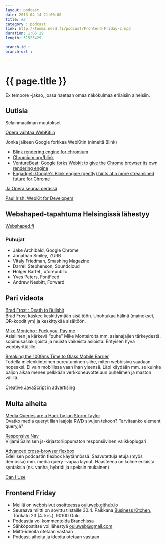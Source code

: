 ```yaml
---
layout: podcast
date: 2013-04-14 21:00:00
title: #2
category : podcast
link: http://tommi.nerd.fi/podcast/Frontend-Friday-2.mp3
duration: 1:05:29
length: 31525429

branch-id : 
branch-url : 

---
```

# {{ page.title }}
Ex tempore -jakso, jossa haetaan omaa näkökulmaa erilaisiin aiheisiin. 


## Uutisia

Selainmaailman muutokset

[Opera vaihtaa WebKitiin](http://my.opera.com/ODIN/blog/300-million-users-and-move-to-webkit)

Jonka jälkeen Google forkkaa WebKitin (nimeltä Blink)

* [Blink rendering engine for chromium](http://blog.chromium.org/2013/04/blink-rendering-engine-for-chromium.html)
* [Chromium.org/blink](http://www.chromium.org/blink)
* [VentureBeat: Google forks Webkit to give the Chrome browser its own rendering engine ](http://venturebeat.com/2013/04/03/google-forks-webkit-to-give-the-chrome-browser-its-own-rendering-engine-insert-dongle-joke-here/)
* [Engadget: Google's Blink engine (gently) hints at a more streamlined future for Chrome](http://www.engadget.com/2013/04/05/googles-blink-engine-hints-at-more-streamlined-chrome/)

[Ja Opera seuraa perässä](http://venturebeat.com/2013/04/04/opera-joins-blink/)

[Paul Irish: WebKit for Developers](http://paulirish.com/2013/webkit-for-developers/)

## Webshaped-tapahtuma Helsingissä lähestyy

[Webshaped.fi](http://webshaped.fi/)

### Puhujat
* Jake Archibald, Google Chrome
* Jonathan Smiley, ZURB
* Vitaly Friedman, Smashing Magazine
* Darrell Stephenson, Soundcloud
* Holger Bartel , uforepublic
* Yves Peters, FontFeed
* Andrew Nesbitt, Forward

## Pari videota

[Brad Frost : Death to Bullshit](http://bradfrostweb.com/blog/post/death-to-bullshit-at-creative-mornings/)  
Brad Frost käskee keskittymään sisältöön. Unohtakaa hälinä (mainokset, QR-koodit ym) ja keskittykää sisältöön.

[Mike Monteiro : Fuck you. Pay me](http://vimeo.com/m/22053820)  
Asiallinen ja kärkevä “puhe” Mike Monteirolta mm. asianajajien tärkeydestä, sopimusasiakirjoista ja muista vaikeista asioista. Erityisen hyvä webbiyrittäjille.

[Breaking the 1000ms Time to Glass Mobile Barrier](http://www.youtube.com/watch?v=Il4swGfTOSM)  
Todella mielenkiintoinen pureutuminen siihe, miten webbisivu saadaan nopeaksi. Ei vain mobiilissa vaan ihan yleensä. Läpi käydään mm. se kuinka paljon aikaa menee pelkkään verkkoneuvotteluun puhelimen ja maston välillä.

[Creative JavaScript in advertising](http://vimeo.com/61252376)

## Muita aiheita

[Media Queries are a Hack by Ian Storm Taylor](http://ianstormtaylor.com/media-queries-are-a-hack/)  
Ovatko media queryt liian laajoja RWD sivujen tekoon? Tarvitaanko element queryjä?

[Responsive Nav](http://responsive-nav.com/)  
Viljami Salmisen js-kirjastoriippumaton responsiivinen valikkoplugari

[Advanced cross-browser flexbox](http://dev.opera.com/articles/view/advanced-cross-browser-flexbox/)  
Edellisen podcastin flexbox käytännössä. Saavutettuja etuja (myös demossa) mm. media query -vapaa layout. Haasteena on kolme erilaista syntaksia (ns. vanha, hybridi ja speksin mukainen)

[Can I Use](http://caniuse.com)

## Frontend Friday

* Meillä on webbisivut osoitteessa [ouluweb.github.io](http://oouluweb.github.io)
* Seuraava miitti on sovittu tiistaille 30.4. Paikkana [Business Kitchen](http://www.businesskitchen.fi/), Torikatu 23 (4. krs.), 90100 Oulu
* Podcastia voi kommentoida Branchissa
* Sähköpostitse voi lähestyä ouluweb@gmail.com
* Miitti-ideoita otetaan vastaan
* Podcast-aiheita ja ideoita otetaan vastaan

